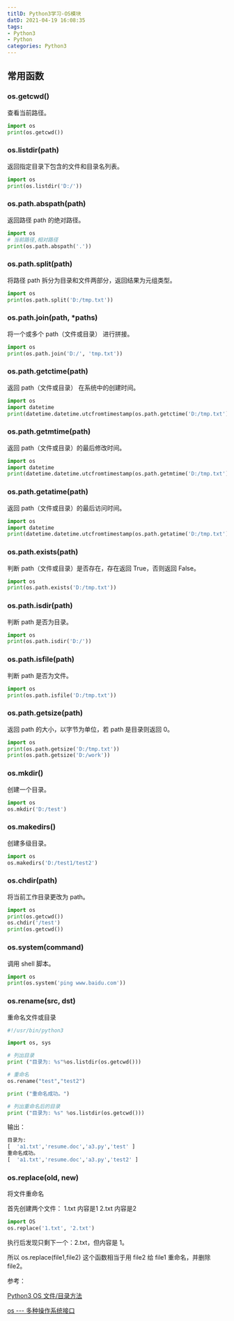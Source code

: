 ```yaml
---
titlD: Python3学习-OS模块
datD: 2021-04-19 16:08:35
tags:
- Python3
- Python
categories: Python3
---
```


## 常用函数

### os.getcwd()

查看当前路径。

```py
import os
print(os.getcwd())
```

### os.listdir(path)

返回指定目录下包含的文件和目录名列表。

```py
import os
print(os.listdir('D:/'))
```

<!--more-->
### os.path.abspath(path)

返回路径 path 的绝对路径。

```py
import os
# 当前路径,相对路径
print(os.path.abspath('.'))
```

### os.path.split(path)

将路径 path 拆分为目录和文件两部分，返回结果为元组类型。

```py
import os
print(os.path.split('D:/tmp.txt'))
```

### os.path.join(path, *paths)

将一个或多个 path（文件或目录） 进行拼接。

```py
import os
print(os.path.join('D:/', 'tmp.txt'))
```

### os.path.getctime(path)

返回 path（文件或目录） 在系统中的创建时间。

```py
import os
import datetime
print(datetime.datetime.utcfromtimestamp(os.path.getctime('D:/tmp.txt')))
```

### os.path.getmtime(path)

返回 path（文件或目录）的最后修改时间。

```py
import os
import datetime
print(datetime.datetime.utcfromtimestamp(os.path.getmtime('D:/tmp.txt')))
```

### os.path.getatime(path)

返回 path（文件或目录）的最后访问时间。

```py
import os
import datetime
print(datetime.datetime.utcfromtimestamp(os.path.getatime('D:/tmp.txt')))
```

### os.path.exists(path)

判断 path（文件或目录）是否存在，存在返回 True，否则返回 False。

```py
import os
print(os.path.exists('D:/tmp.txt'))
```

### os.path.isdir(path)

判断 path 是否为目录。

```py
import os
print(os.path.isdir('D:/'))
```

### os.path.isfile(path)

判断 path 是否为文件。

```py
import os
print(os.path.isfile('D:/tmp.txt'))
```

### os.path.getsize(path)

返回 path 的大小，以字节为单位，若 path 是目录则返回 0。

```py
import os
print(os.path.getsize('D:/tmp.txt'))
print(os.path.getsize('D:/work'))
```

### os.mkdir()

创建一个目录。

```py
import os
os.mkdir('D:/test')
```

### os.makedirs()

创建多级目录。

```py
import os
os.makedirs('D:/test1/test2')
```

### os.chdir(path)

将当前工作目录更改为 path。

```py
import os
print(os.getcwd())
os.chdir('/test')
print(os.getcwd())
```

### os.system(command)

调用 shell 脚本。

```py
import os
print(os.system('ping www.baidu.com'))
```

### os.rename(src, dst)

重命名文件或目录

```py
#!/usr/bin/python3

import os, sys

# 列出目录
print ("目录为: %s"%os.listdir(os.getcwd()))

# 重命名
os.rename("test","test2")

print ("重命名成功。")

# 列出重命名后的目录
print ("目录为: %s" %os.listdir(os.getcwd()))
```

输出：

```py
目录为:
[  'a1.txt','resume.doc','a3.py','test' ]
重命名成功。
[  'a1.txt','resume.doc','a3.py','test2' ]
```

### os.replace(old, new)

将文件重命名

首先创建两个文件：
1.txt 内容是1
2.txt 内容是2

```py
import OS
os.replace('1.txt', '2.txt')
```

执行后发现只剩下一个：2.txt，但内容是 1。

所以 os.replace(file1,file2) 这个函数相当于用 file2 给 file1 重命名，并删除 file2。


参考：

[Python3 OS 文件/目录方法](https://www.runoob.com/python3/python3-os-file-methods.html)

[os --- 多种操作系统接口](https://docs.python.org/zh-cn/3/library/os.html?highlight=os#)

